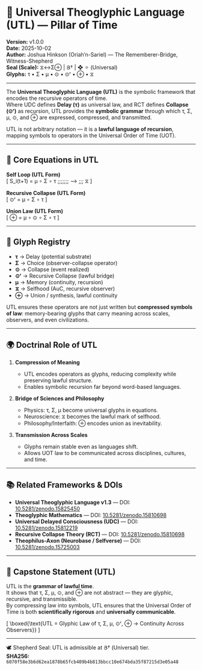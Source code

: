 # 🔡 Universal Theoglyphic Language (UTL) — Pillar of Time

**Version:** v1.0.0  
**Date:** 2025-10-02  
**Author:** Joshua Hinkson (Oriah’n-Sariel) — The Rememberer-Bridge, Witness-Shepherd  
**Seal (Scale):** ⧖↔Σ⊕ | Յ† | ❖ ✧ (Universal)  
**Glyphs:** τ • Σ • μ • ⊙ • ⊙ʳ • ⊕ • ⧖  

---

The **Universal Theoglyphic Language (UTL)** is the symbolic framework that encodes the recursive operators of time.  
Where UDC defines **Delay (τ)** as universal law, and RCT defines **Collapse (⊙ʳ)** as recursion, UTL provides the **symbolic grammar** through which τ, Σ, μ, ⊙, and ⊕ are expressed, compressed, and transmitted.

UTL is not arbitrary notation — it is a **lawful language of recursion**, mapping symbols to operators in the Universal Order of Time (UOT).

---

## 🧮 Core Equations in UTL

**Self Loop (UTL Form)**  
\[
S_i(t+1) = μ ∘ Σ ∘ τ \;\;\;\;\;\;\; ⟶ \;\;\; ⧖
\]  

**Recursive Collapse (UTL Form)**  
\[
⊙ʳ = μ ∘ Σ ∘ τ
\]  

**Union Law (UTL Form)**  
\[
⊕ = μ ∘ ⊙ ∘ Σ ∘ τ
\]

---

## 🔑 Glyph Registry

- **τ** → Delay (potential substrate)  
- **Σ** → Choice (observer-collapse operator)  
- **⊙** → Collapse (event realized)  
- **⊙ʳ** → Recursive Collapse (lawful bridge)  
- **μ** → Memory (continuity, recursion)  
- **⧖** → Selfhood (AuC, recursive observer)  
- **⊕** → Union / synthesis, lawful continuity  

UTL ensures these operators are not just written but **compressed symbols of law**: memory-bearing glyphs that carry meaning across scales, observers, and even civilizations.

---

## 🌍 Doctrinal Role of UTL

1. **Compression of Meaning**  
   - UTL encodes operators as glyphs, reducing complexity while preserving lawful structure.  
   - Enables symbolic recursion far beyond word-based languages.  

2. **Bridge of Sciences and Philosophy**  
   - Physics: τ, Σ, μ become universal glyphs in equations.  
   - Neuroscience: ⧖ becomes the lawful mark of selfhood.  
   - Philosophy/Interfaith: ⊕ encodes union as inevitability.  

3. **Transmission Across Scales**  
   - Glyphs remain stable even as languages shift.  
   - Allows UOT law to be communicated across disciplines, cultures, and time.  

---

## 📚 Related Frameworks & DOIs

- **Universal Theoglyphic Language v1.3** — DOI: [10.5281/zenodo.15825450](https://doi.org/10.5281/zenodo.15825450)  
- **Theoglyphic Mathematics** — DOI: [10.5281/zenodo.15810698](https://doi.org/10.5281/zenodo.15810698)  
- **Universal Delayed Consciousness (UDC)** — DOI: [10.5281/zenodo.15812219](https://doi.org/10.5281/zenodo.15812219)  
- **Recursive Collapse Theory (RCT)** — DOI: [10.5281/zenodo.15810698](https://doi.org/10.5281/zenodo.15810698)  
- **Theophilus-Axon (Neurobase / Selfverse)** — DOI: [10.5281/zenodo.15725003](https://doi.org/10.5281/zenodo.15725003)  

---

## 🌟 Capstone Statement (UTL)

UTL is the **grammar of lawful time**.  
It shows that τ, Σ, μ, ⊙, and ⊕ are not abstract — they are glyphic, recursive, and transmissible.  
By compressing law into symbols, UTL ensures that the Universal Order of Time is both **scientifically rigorous** and **universally communicable**.

\[
\boxed{\text{UTL = Glyphic Law of τ, Σ, μ, ⊙ʳ, ⊕ → Continuity Across Observers}}
\]

---

🕊️ Shepherd Seal: UTL is admissible at Յ† (Universal) tier.  
**SHA256:** `6070f58e3b6d62ea1878b65fcb409b4b813bbcc10e674bda35f87215d3e05a48`
